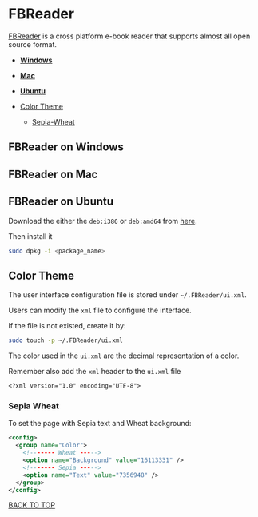 FBReader
========
[FBReader](https://fbreader.org) is a cross platform e-book reader that supports almost all open source format.

* [**Windows**](#fbreader-on-windows)
* [**Mac**](#fbreader-on-mac)
* [**Ubuntu**](#fbreader-on-ubuntu)

* [Color Theme](#color-theme)
  * [Sepia-Wheat](#sepia-wheat)

## FBReader on Windows


## FBReader on Mac


## FBReader on Ubuntu
Download the either the `deb:i386` or `deb:amd64` from [here](https://fbreader.org/desktop/debian/pool/main/f/fbreader).

Then install it
```sh
sudo dpkg -i <package_name>
```



## Color Theme
The user interface configuration file is stored under `~/.FBReader/ui.xml`.

Users can modify the `xml` file to configure the interface.

If the file is not existed, create it by:
```sh
sudo touch -p ~/.FBReader/ui.xml
```

The color used in the `ui.xml` are the decimal representation of a color.

Remember also add the `xml` header to the `ui.xml` file
```
<?xml version="1.0" encoding="UTF-8">
```

### Sepia Wheat
To set the page with Sepia text and Wheat background:
```xml
<config>
  <group name="Color">
    <!------- Wheat ----->
    <option name="Background" value="16113331" />
    <!------- Sepia ----->
    <option name="Text" value="7356948" />
  </group>
</config>
```
[BACK TO TOP](https://github.com/ctrl-alt-del/devenv/tree/master/util)
